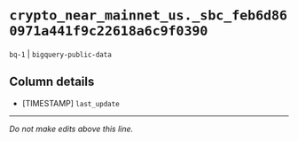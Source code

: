 # `crypto_near_mainnet_us._sbc_feb6d860971a441f9c22618a6c9f0390`
`bq-1` | `bigquery-public-data`

## Column details
* [TIMESTAMP] `last_update`

-------------------------------------------------------------------------------
*Do not make edits above this line.*
